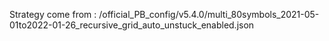 Strategy come from : /official_PB_config/v5.4.0/multi_80symbols_2021-05-01to2022-01-26_recursive_grid_auto_unstuck_enabled.json